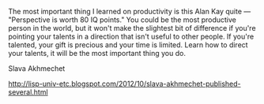 The most important thing I learned on productivity is this Alan Kay quite — "Perspective
is worth 80 IQ points." You could be the most productive person in the world, but it won't
make the slightest bit of difference if you're pointing your talents in a direction that
isn't useful to other people. If you're talented, your gift is precious and your time is
limited. Learn how to direct your talents, it will be the most important thing you do.

Slava Akhmechet

http://lisp-univ-etc.blogspot.com/2012/10/slava-akhmechet-published-several.html
